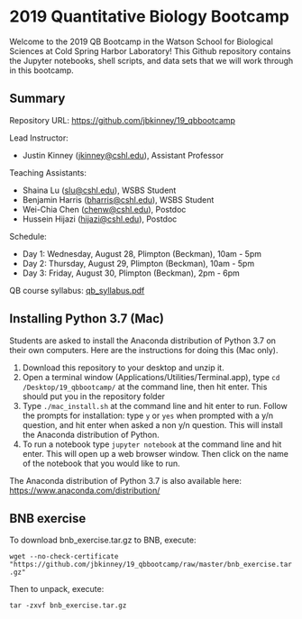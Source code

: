# 2019 Quantitative Biology Bootcamp

Welcome to the 2019 QB Bootcamp in the Watson School for Biological Sciences at Cold Spring Harbor Laboratory! This Github repository contains the Jupyter notebooks, shell scripts, and data sets that we will work through in this bootcamp. 

## Summary

Repository URL: https://github.com/jbkinney/19_qbbootcamp

Lead Instructor: 
- Justin Kinney (<jkinney@cshl.edu>), Assistant Professor

Teaching Assistants: 
- Shaina Lu (<slu@cshl.edu>), WSBS Student
- Benjamin Harris (<bharris@cshl.edu>), WSBS Student
- Wei-Chia Chen (<chenw@cshl.edu>), Postdoc
- Hussein Hijazi (<hijazi@cshl.edu>), Postdoc

Schedule:
- Day 1: Wednesday, August 28, Plimpton (Beckman), 10am - 5pm
- Day 2: Thursday, August 29, Plimpton (Beckman), 10am - 5pm
- Day 3: Friday, August 30, Plimpton (Beckman), 2pm - 6pm

QB course syllabus: [qb_syllabus.pdf](qb_syllabus.pdf)

## Installing Python 3.7 (Mac)

Students are asked to install the Anaconda distribution of Python 3.7 on their own computers. Here are the instructions for doing this (Mac only).

1. Download this repository to your desktop and unzip it.
1. Open a terminal window (Applications/Utilities/Terminal.app), type `cd /Desktop/19_qbbootcamp/` at the command line, then hit enter. This should put you in the repository folder
1. Type `./mac_install.sh` at the command line and hit enter to run. Follow the prompts for installation: type `y` or `yes` when prompted with a y/n question, and hit enter when asked a non y/n question. This will install the Anaconda distribution of Python.
1. To run a notebook type `jupyter notebook` at the command line and hit enter. This will open up a web browser window. Then click on the name of the notebook that you would like to run. 

The Anaconda distribution of Python 3.7 is also available here: https://www.anaconda.com/distribution/
## BNB exercise
To download bnb_exercise.tar.gz to BNB, execute:

```wget --no-check-certificate "https://github.com/jbkinney/19_qbbootcamp/raw/master/bnb_exercise.tar.gz"```

Then to unpack, execute:

```tar -zxvf bnb_exercise.tar.gz```
